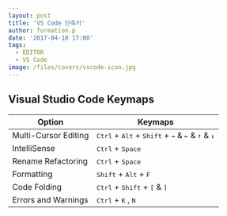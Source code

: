 ```yaml
---
layout: post
title: 'VS Code 단축키'
author: formation.p
date: '2017-04-10 17:00'
tags:
  - EDITOR
  - VS Code
image: /files/covers/vscode-icon.jpg
---
```


## Visual Studio Code Keymaps

|Option|Keymaps|
|---|---|
|Multi-Cursor Editing|<kbd>Ctrl</kbd> + <kbd>Alt</kbd> + <kbd>Shift</kbd> + <kbd>→</kbd> & <kbd>←</kbd> & <kbd>↑</kbd> & <kbd>↓</kbd>|
|IntelliSense|<kbd>Ctrl</kbd> + <kbd>Space</kbd>|
|Rename Refactoring|<kbd>Ctrl</kbd> + <kbd>Space</kbd>|
|Formatting|<kbd>Shift</kbd> + <kbd>Alt</kbd> + <kbd>F</kbd>|
|Code Folding|<kbd>Ctrl</kbd> + <kbd>Shift</kbd> + <kbd>[</kbd> & <kbd>]</kbd>|
|Errors and Warnings|<kbd>Ctrl</kbd> + <kbd>K</kbd> , <kbd>N</kbd>|
